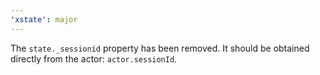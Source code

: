 ```yaml
---
'xstate': major
---
```


The `state._sessionid` property has been removed. It should be obtained directly from the actor: `actor.sessionId`.
